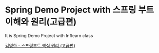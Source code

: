 # Spring Demo Project with 스프링 부트 이해와 원리(고급편)
It is Spring Demo Project with Inflearn class

[김영한 - 스프링부트 핵심 원리 (고급편)]('https://www.inflearn.com/course/%EC%8A%A4%ED%94%84%EB%A7%81-%ED%95%B5%EC%8B%AC-%EC%9B%90%EB%A6%AC-%EA%B3%A0%EA%B8%89%ED%8E%B8/dashboard')